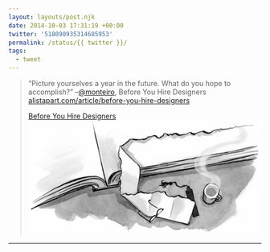 ```yaml
---
layout: layouts/post.njk
date: 2014-10-03 17:31:19 +00:00
twitter: '518090935314685953'
permalink: /status/{{ twitter }}/
tags: 
  - tweet
---
```


> “Picture yourselves a year in the future. What do you hope to accomplish?” –[@monteiro](https://twitter.com/monteiro), Before You Hire Designers [alistapart.com/article/before-you-hire-designers](http://alistapart.com/article/before-you-hire-designers)
> 
> [<span>Before You Hire Designers</span> ![inky illustration of a book with a torn page next to a tiny pair of glasses and a steaming mug of coffee](/img/excerptillustration_300.webp)](http://alistapart.com/article/before-you-hire-designers)

---
